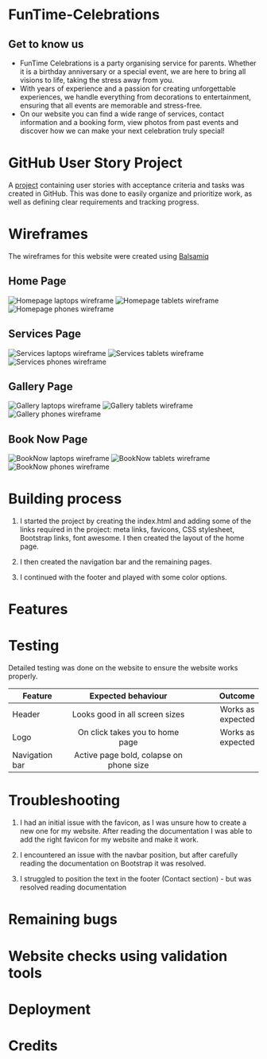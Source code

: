 # FunTime-Celebrations

## Get to know us 

- FunTime Celebrations is a party organising service for parents. Whether it is a birthday anniversary or a special event, we are here to bring all visions to life, taking the stress away from you. 
- With years of experience and a passion for creating unforgettable experiences, we handle everything from decorations to entertainment, ensuring that all events are memorable and stress-free.
- On our website you can find a wide range of services, contact information and a booking form, view photos from past events and discover how we can make your next celebration truly special!

# GitHub User Story Project

A [project](https://github.com/users/IrinaAdeniyi/projects/4/views/1) containing user stories with acceptance criteria and tasks was created in GitHub. This was done to easily organize and prioritize work, as well as defining clear requirements and tracking progress.

# Wireframes

The wireframes for this website were created using [Balsamiq](https://balsamiq.com/education/)

## Home Page
![Homepage laptops wireframe](assets/wireframes/Home-laptops.png)
![Homepage tablets wireframe](assets/wireframes/Home-tablets.png)
![Homepage phones wireframe](assets/wireframes/Home-phones.png)

## Services Page
![Services laptops wireframe](assets/wireframes/Services-laptops.png)
![Services tablets wireframe](assets/wireframes/Services-tablets.png)
![Services phones wireframe](assets/wireframes/Services-phones.png)

## Gallery Page
![Gallery laptops wireframe](assets/wireframes/Gallery-laptops.png)
![Gallery tablets wireframe](assets/wireframes/Gallery-tablets.png)
![Gallery phones wireframe](assets/wireframes/Gallery-phones.png)

## Book Now Page
![BookNow laptops wireframe](assets/wireframes/BookNow-laptops.png)
![BookNow tablets wireframe](assets/wireframes/BookNow-tablets.png)
![BookNow phones wireframe](assets/wireframes/BookNow-phones.png)


# Building process
1. I started the project by creating the index.html and adding some of the links required in the project: meta links, favicons, CSS stylesheet, Bootstrap links, font awesome. I then created the layout of the home page.

2. I then created the navigation bar and the remaining pages.

3. I continued with the footer and played with some color options.

# Features

# Testing 
Detailed testing was done on the website to ensure the website works properly.

| Feature    | Expected behaviour | Outcome  |
| -----------|:------------------:| --------:|
| Header     | Looks good in all screen sizes|  Works as expected        |
| Logo       | On click takes you to home page                   | Works as expected         |
| Navigation bar | Active page bold, colapse on phone size                    |          |

# Troubleshooting
1. I had an initial issue with the favicon, as I was unsure how to create a new one for my website. After reading the documentation I was able to add the right favicon for my website and make it work.

2. I encountered an issue with the navbar position, but after carefully reading the documentation on Bootstrap it was resolved.

3. I struggled to position the text in the footer (Contact section) - but was resolved reading documentation 

# Remaining bugs

# Website checks using validation tools

# Deployment

# Credits
